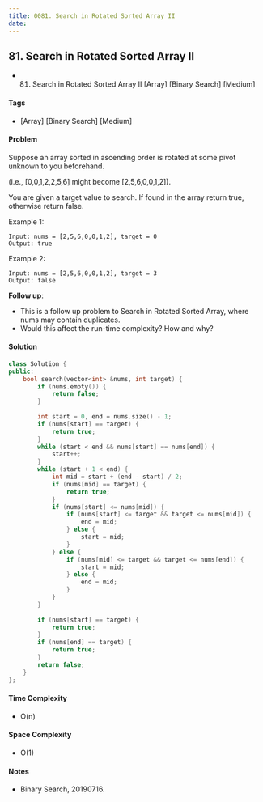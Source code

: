 ```yaml
---
title: 0081. Search in Rotated Sorted Array II
date: 
---
```


## 81. Search in Rotated Sorted Array II
- 81. Search in Rotated Sorted Array II [Array] [Binary Search] [Medium]

#### Tags
- [Array] [Binary Search] [Medium]

#### Problem
Suppose an array sorted in ascending order is rotated at some pivot unknown to you beforehand.

(i.e., [0,0,1,2,2,5,6] might become [2,5,6,0,0,1,2]).

You are given a target value to search. If found in the array return true, otherwise return false.

Example 1:

    Input: nums = [2,5,6,0,0,1,2], target = 0
    Output: true

Example 2:

    Input: nums = [2,5,6,0,0,1,2], target = 3
    Output: false

**Follow up**:

- This is a follow up problem to Search in Rotated Sorted Array, where nums may contain duplicates.
- Would this affect the run-time complexity? How and why?

#### Solution
``` C++
class Solution {
public:
    bool search(vector<int> &nums, int target) {
        if (nums.empty()) {
            return false;
        }
        
        int start = 0, end = nums.size() - 1;
        if (nums[start] == target) {
            return true;
        }
        while (start < end && nums[start] == nums[end]) {
            start++;
        }
        while (start + 1 < end) {
            int mid = start + (end - start) / 2;
            if (nums[mid] == target) {
                return true;
            }
            if (nums[start] <= nums[mid]) {
                if (nums[start] <= target && target <= nums[mid]) {
                    end = mid;
                } else {
                    start = mid;
                }
            } else {
                if (nums[mid] <= target && target <= nums[end]) {
                    start = mid;
                } else {
                    end = mid;
                }
            }
        }
        
        if (nums[start] == target) {
            return true;
        }
        if (nums[end] == target) {
            return true;
        }
        return false;
    }
};
```

#### Time Complexity
- O(n)

#### Space Complexity
- O(1)

#### Notes
- Binary Search, 20190716.
